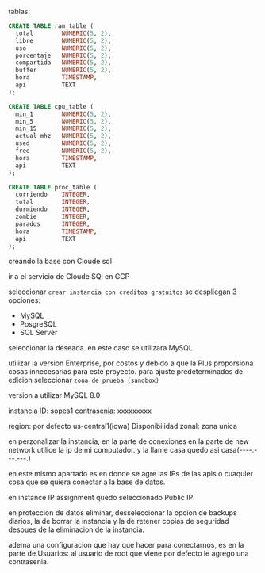 tablas:

``` sql
CREATE TABLE ram_table (
  total        NUMERIC(5, 2),
  libre        NUMERIC(5, 2),
  uso          NUMERIC(5, 2),
  porcentaje   NUMERIC(5, 2),
  compartida   NUMERIC(5, 2),
  buffer       NUMERIC(5, 2),
  hora         TIMESTAMP,
  api          TEXT
);
```

```sql
CREATE TABLE cpu_table (
  min_1        NUMERIC(5, 2),
  min_5        NUMERIC(5, 2),
  min_15       NUMERIC(5, 2),
  actual_mhz   NUMERIC(5, 2),
  used         NUMERIC(5, 2),
  free         NUMERIC(5, 2),
  hora         TIMESTAMP,
  api          TEXT
);
```

```sql
CREATE TABLE proc_table (
  corriendo    INTEGER,
  total        INTEGER,
  durmiendo    INTEGER,
  zombie       INTEGER,
  parados      INTEGER,
  hora         TIMESTAMP,
  api          TEXT
);
```



creando la base con Cloude sql

ir a el servicio de Cloude SQl en GCP

seleccionar `crear instancia con creditos gratuitos`
se despliegan 3 opciones:
* MySQL
* PosgreSQL
* SQL Server

seleccionar la deseada.
en este caso se utilizara MySQL

utilizar la version Enterprise, por costos y debido a que la Plus proporsiona cosas innecesarias para este proyecto.
para ajuste predeterminados de edicion seleccionar `zona de prueba (sandbox)` 

version a utilizar MySQL 8.0

instancia ID:  sopes1
contrasenia: xxxxxxxxx

region: por defecto us-central1(iowa)
Disponibilidad zonal: zona unica


en perzonalizar la instancia, en la parte de conexiones
en la parte de new network utilice la ip de mi computador. y la llame casa
quedo asi casa(----.---.---.)

en este mismo apartado es en donde se agre las IPs de las apis o cuaquier cosa que se quiera conectar a la base de datos.

en instance IP assignment quedo seleccionado Public IP

en proteccion de datos
eliminar, desseleccionar la opcion de backups diarios, la de borrar la instancia y la de retener copias de seguridad despues de la eliminacion de la instancia.


adema una configuracion que hay que hacer para conectarnos, es en la parte de Usuarios:
al usuario de root que viene por defecto le agrego una contrasenia.
